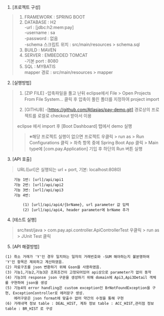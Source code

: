 1. [프로젝트 구성]

>1. FRAMEWORK : SPRING BOOT</br>
>2. DATABASE : H2</br>
>          -url : [jdbc:h2:mem:pay]</br>
>          -username : sa</br>
>          -password : 없음</br>
>          -schema 스크립트 위치 : src/main/resources &gt; schema.sql</br>
>3. BUILD : MAVEN</br>
>4. SERVER : EMBEDDED TOMCAT</br>
>          -기본 port : 8080</br>
>5. SQL : MYBATIS</br>
>      mapper 경로 : src/main/resources &gt; mapper</br>

2. [실행방법]
>
>	1. [ZIP FILE]
>		-압축파일을 풀고 난뒤 eclipse에서 File > Open Projects From File System... 클릭 후 압축이 풀린 폴더를 지정하여 project import
>
>	2. [GITHUB]
>		-[https://github.com/Atlasias/pay-demo.git] 경로상의 프로젝트를 로컬로 checkout 받아서 이용
>		
>	eclipse 에서 import 후 [Boot Dashboard] 탭에서 demo 실행
>>	※해당 프로젝트 실행이 없으면 프로젝트 우클릭 &gt; run as &gt; Run Configurations 클릭 &gt; 좌측 항목 중에 Spring Boot App 클릭 &gt; Main type에 [com.pay.Application] 기입 후 하단의 Run 버튼 실행
		
3. [API 호출]
>	URL([url]은 실행되는 url + port, 기본: localhost:8080)
	
	    기능 1번: [url]/api/api1
	    기능 2번: [url]/api/api2
	    기능 3번: [url]/api/api3
	    기능 4번: 

			(1) [url]/api/api4/{brName}, url parameter 값 입력
			(2) [url]/api/api4, header parameter에 brName 추가

4. [테스트 실행] 
>	src/test/java > com.pay.api.controller.ApiControllerTest 우클릭 > run as > JUnit Test 클릭


5. [API 해결방법]
>
	(1) 취소 거래가 'Y'인 경우 일치하는 일자의 거래번호와 -SUM 해야하는지 불분명하여 'Y'인 항목은 제외하고 계산하였음.
	(2) 자료구조를 json 변환하기 위해 Gson을 사용하였음.
	(3) 기능1,기능2,기능3은 조회조건이 고정되어있어 api상으로 parameter가 없이 동작
	(4) 기능3의 response json 구문을 생성하기 위해 domain에 Api3,Api3Detail 객체를 구현하여 json을 생성
	(5) 기능4의 error handling은 custom exception인 BrNotFoundException을 구현, ExceptionController로 에러문구 생성.
		에러구문은 json format에 맞출수 없어 약간의 수정을 통해 구현
	(6) 거래내역 정보 table : DEAL_HIST, 계좌 정보 table : ACC_HIST,관리점 정보 table : BR_HIST 로 구성
